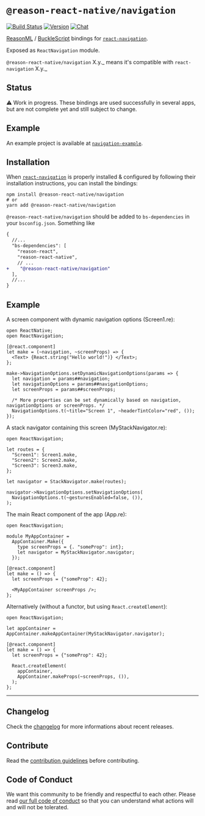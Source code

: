 # `@reason-react-native/navigation`

[![Build Status](https://github.com/reason-react-native/navigation/workflows/Build/badge.svg)](https://github.com/reason-react-native/navigation/actions)
[![Version](https://img.shields.io/npm/v/@reason-react-native/navigation.svg)](https://www.npmjs.com/@reason-react-native/navigation)
[![Chat](https://img.shields.io/discord/235176658175262720.svg?logo=discord&colorb=blue)](https://reasonml-community.github.io/reason-react-native/discord/)

[ReasonML](https://reasonml.github.io) /
[BuckleScript](https://bucklescript.github.io) bindings for
[`react-navigation`](https://github.com/react-navigation/react-navigation).

Exposed as `ReactNavigation` module.

`@reason-react-native/navigation` X.y._ means it's compatible with
`react-navigation` X.y._

## Status

⚠️ Work in progress. These bindings are used successfully in several apps, but
are not complete yet and still subject to change.

## Example

An example project is available at
[`navigation-example`](https://github.com/reason-react-native/navigation-example).

## Installation

When
[`react-navigation`](`https://github.com/react-navigation/react-navigation`) is
properly installed & configured by following their installation instructions,
you can install the bindings:

```console
npm install @reason-react-native/navigation
# or
yarn add @reason-react-native/navigation
```

`@reason-react-native/navigation` should be added to `bs-dependencies` in your
`bsconfig.json`. Something like

```diff
{
  //...
  "bs-dependencies": [
    "reason-react",
    "reason-react-native",
    // ...
+    "@reason-react-native/navigation"
  ],
  //...
}
```

## Example

A screen component with dynamic navigation options (Screen1.re):

```reason
open ReactNative;
open ReactNavigation;

[@react.component]
let make = (~navigation, ~screenProps) => {
  <Text> {React.string("Hello world!")} </Text>;
};

make->NavigationOptions.setDynamicNavigationOptions(params => {
  let navigation = params##navigation;
  let navigationOptions = params##navigationOptions;
  let screenProps = params##screenProps;

  /* More properties can be set dynamically based on navigation, navigationOptions or screenProps. */
  NavigationOptions.t(~title="Screen 1", ~headerTintColor="red", ());
});
```

A stack navigator containing this screen (MyStackNavigator.re):

```reason
open ReactNavigation;

let routes = {
  "Screen1": Screen1.make,
  "Screen2": Screen2.make,
  "Screen3": Screen3.make,
};

let navigator = StackNavigator.make(routes);

navigator->NavigationOptions.setNavigationOptions(
  NavigationOptions.t(~gesturesEnabled=false, ()),
);
```

The main React component of the app (App.re):

```reason
open ReactNavigation;

module MyAppContainer =
  AppContainer.Make({
    type screenProps = {. "someProp": int};
    let navigator = MyStackNavigator.navigator;
  });

[@react.component]
let make = () => {
  let screenProps = {"someProp": 42};

  <MyAppContainer screenProps />;
};
```

Alternatively (without a functor, but using `React.createElement`):

```reason
open ReactNavigation;

let appContainer = AppContainer.makeAppContainer(MyStackNavigator.navigator);

[@react.component]
let make = () => {
  let screenProps = {"someProp": 42};

  React.createElement(
    appContainer,
    AppContainer.makeProps(~screenProps, ()),
  );
};
```

---

## Changelog

Check the [changelog](./CHANGELOG.md) for more informations about recent
releases.

## Contribute

Read the [contribution guidelines](./CONTRIBUTING.md) before contributing.

## Code of Conduct

We want this community to be friendly and respectful to each other. Please read
[our full code of conduct](./CODE_OF_CONDUCT.md) so that you can understand what
actions will and will not be tolerated.
